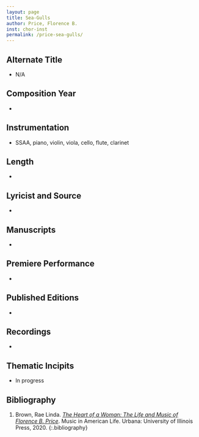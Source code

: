```yaml
---
layout: page
title: Sea-Gulls
author: Price, Florence B.
inst: chor-inst
permalink: /price-sea-gulls/
---
```


## Alternate Title
- N/A

## Composition Year
- 

## Instrumentation
- SSAA, piano, violin, viola, cello, flute, clarinet

## Length
- 

## Lyricist and Source
- 

## Manuscripts
- 

## Premiere Performance
- 

## Published Editions
- 

## Recordings
- 

## Thematic Incipits
- In progress

## Bibliography
1. Brown, Rae Linda. <a href="https://www.worldcat.org/title/1122800180" target="_blank">*The Heart of a Woman: The Life and Music of Florence B. Price*</a>. Music in American Life. Urbana: University of Illinois Press, 2020.
{:.bibliography}
